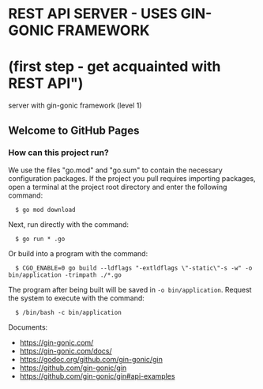 # REST API SERVER - USES GIN-GONIC FRAMEWORK #

# (first step - get acquainted with REST API") #
server with gin-gonic framework (level 1)

## Welcome to GitHub Pages

### How can this project run? ###

We use the files "go.mod" and "go.sum" to contain the necessary configuration packages.
If the project you pull requires importing packages, open a terminal at the project root directory and enter the following command:
```
  $ go mod download
```

Next, run directly with the command:
```
  $ go run * .go
```
Or build into a program with the command:
```
  $ CGO_ENABLE=0 go build --ldflags "-extldflags \"-static\"-s -w" -o bin/application -trimpath ./*.go
```

The program after being built will be saved in `-o bin/application`. Request the system to execute with the command:
```
  $ /bin/bash -c bin/application
```

Documents:
- https://gin-gonic.com/
- https://gin-gonic.com/docs/
- https://godoc.org/github.com/gin-gonic/gin
- https://github.com/gin-gonic/gin
- https://github.com/gin-gonic/gin#api-examples
